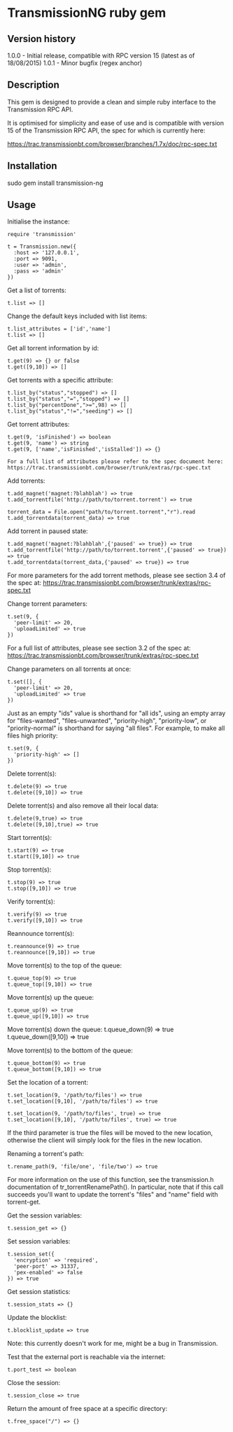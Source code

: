TransmissionNG ruby gem
=======================

Version history
---------------

1.0.0 - Initial release, compatible with RPC version 15 (latest as of 18/08/2015)
1.0.1 - Minor bugfix (regex anchor)


Description
-----------

This gem is designed to provide a clean and simple ruby interface to the Transmission RPC API.

It is optimised for simplicity and ease of use and is compatible with version 15 of the
Transmission RPC API, the spec for which is currently here:

https://trac.transmissionbt.com/browser/branches/1.7x/doc/rpc-spec.txt


Installation
------------

sudo gem install transmission-ng


Usage
-----

Initialise the instance:

    require 'transmission'

    t = Transmission.new({
      :host => '127.0.0.1',
      :port => 9091,
      :user => 'admin',
      :pass => 'admin'
    })

Get a list of torrents:

    t.list => []

Change the default keys included with list items:

    t.list_attributes = ['id','name']
    t.list => []

Get all torrent information by id:

    t.get(9) => {} or false
    t.get([9,10]) => []

Get torrents with a specific attribute:

    t.list_by("status","stopped") => []
    t.list_by("status","=","stopped") => []
    t.list_by("percentDone",">=",98) => []
    t.list_by("status","!=","seeding") => []

Get torrent attributes:

    t.get(9, 'isFinished') => boolean
    t.get(9, 'name') => string
    t.get(9, ['name','isFinished','isStalled']) => {}

    For a full list of attributes please refer to the spec document here:
    https://trac.transmissionbt.com/browser/trunk/extras/rpc-spec.txt

Add torrents:

    t.add_magnet('magnet:?blahblah') => true
    t.add_torrentfile('http://path/to/torrent.torrent') => true

    torrent_data = File.open("path/to/torrent.torrent","r").read
    t.add_torrentdata(torrent_data) => true

Add torrent in paused state:

    t.add_magnet('magnet:?blahblah',{'paused' => true}) => true
    t.add_torrentfile('http://path/to/torrent.torrent',{'paused' => true}) => true
    t.add_torrentdata(torrent_data,{'paused' => true}) => true

For more parameters for the add torrent methods, please see section 3.4 of the spec at:
https://trac.transmissionbt.com/browser/trunk/extras/rpc-spec.txt

Change torrent parameters:

    t.set(9, {
      'peer-limit' => 20,
      'uploadLimited' => true
    })

For a full list of attributes, please see section 3.2 of the spec at:
https://trac.transmissionbt.com/browser/trunk/extras/rpc-spec.txt

Change parameters on all torrents at once:

    t.set([], {
      'peer-limit' => 20,
      'uploadLimited' => true
    })

Just as an empty "ids" value is shorthand for "all ids", using an empty array for "files-wanted",
"files-unwanted", "priority-high", "priority-low", or "priority-normal" is shorthand for saying
"all files".  For example, to make all files high priority:

    t.set(9, {
      'priority-high' => []
    })

Delete torrent(s):

    t.delete(9) => true
    t.delete([9,10]) => true

Delete torrent(s) and also remove all their local data:

    t.delete(9,true) => true
    t.delete([9,10],true) => true

Start torrent(s):

    t.start(9) => true
    t.start([9,10]) => true

Stop torrent(s):

    t.stop(9) => true
    t.stop([9,10]) => true

Verify torrent(s):

    t.verify(9) => true
    t.verify([9,10]) => true

Reannounce torrent(s):

    t.reannounce(9) => true
    t.reannounce([9,10]) => true

Move torrent(s) to the top of the queue:

    t.queue_top(9) => true
    t.queue_top([9,10]) => true

Move torrent(s) up the queue:

    t.queue_up(9) => true
    t.queue_up([9,10]) => true

Move torrent(s) down the queue:
    t.queue_down(9) => true
    t.queue_down([9,10]) => true

Move torrent(s) to the bottom of the queue:

    t.queue_bottom(9) => true
    t.queue_bottom([9,10]) => true

Set the location of a torrent:

    t.set_location(9, '/path/to/files') => true
    t.set_location([9,10], '/path/to/files') => true

    t.set_location(9, '/path/to/files', true) => true
    t.set_location([9,10], '/path/to/files', true) => true

If the third parameter is true the files will be moved to the new location, otherwise the
client will simply look for the files in the new location.

Renaming a torrent's path:

    t.rename_path(9, 'file/one', 'file/two') => true

For more information on the use of this function, see the transmission.h documentation of
tr_torrentRenamePath(). In particular, note that if this call succeeds you'll want to
update the torrent's "files" and "name" field with torrent-get.

Get the session variables:

    t.session_get => {}

Set session variables:

    t.session_set({
      'encryption' => 'required',
      'peer-port' => 31337,
      'pex-enabled' => false
    }) => true

Get session statistics:

    t.session_stats => {}

Update the blocklist:

    t.blocklist_update => true

Note: this currently doesn't work for me, might be a bug in Transmission.

Test that the external port is reachable via the internet:

    t.port_test => boolean

Close the session:

    t.session_close => true

Return the amount of free space at a specific directory:

    t.free_space("/") => {}
